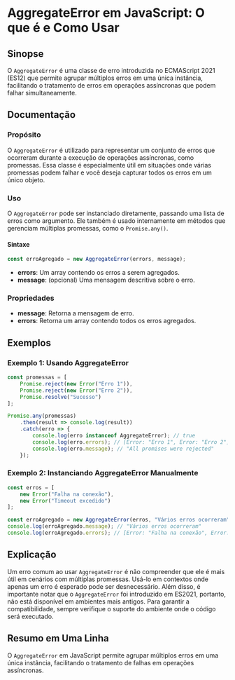 <!--
Meta Description: # AggregateError em JavaScript: O que é e Como Usar ## Sinopse O `AggregateError` é uma classe de erro introduzida no ECMAScript 2021 (ES12) que permi...
Meta Keywords: erro, aggregateerror, erros, error, que
-->

# AggregateError em JavaScript: O que é e Como Usar

## Sinopse
O `AggregateError` é uma classe de erro introduzida no ECMAScript 2021 (ES12) que permite agrupar múltiplos erros em uma única instância, facilitando o tratamento de erros em operações assíncronas que podem falhar simultaneamente.

## Documentação

### Propósito
O `AggregateError` é utilizado para representar um conjunto de erros que ocorreram durante a execução de operações assíncronas, como promessas. Essa classe é especialmente útil em situações onde várias promessas podem falhar e você deseja capturar todos os erros em um único objeto.

### Uso
O `AggregateError` pode ser instanciado diretamente, passando uma lista de erros como argumento. Ele também é usado internamente em métodos que gerenciam múltiplas promessas, como o `Promise.any()`.

#### Sintaxe
```javascript
const erroAgregado = new AggregateError(errors, message);
```

- **errors**: Um array contendo os erros a serem agregados.
- **message**: (opcional) Uma mensagem descritiva sobre o erro.

### Propriedades
- **message**: Retorna a mensagem de erro.
- **errors**: Retorna um array contendo todos os erros agregados.

## Exemplos

### Exemplo 1: Usando AggregateError
```javascript
const promessas = [
    Promise.reject(new Error("Erro 1")),
    Promise.reject(new Error("Erro 2")),
    Promise.resolve("Sucesso")
];

Promise.any(promessas)
    .then(result => console.log(result))
    .catch(erro => {
        console.log(erro instanceof AggregateError); // true
        console.log(erro.errors); // [Error: "Erro 1", Error: "Erro 2"]
        console.log(erro.message); // "All promises were rejected"
    });
```

### Exemplo 2: Instanciando AggregateError Manualmente
```javascript
const erros = [
    new Error("Falha na conexão"),
    new Error("Timeout excedido")
];

const erroAgregado = new AggregateError(erros, "Vários erros ocorreram");
console.log(erroAgregado.message); // "Vários erros ocorreram"
console.log(erroAgregado.errors); // [Error: "Falha na conexão", Error: "Timeout excedido"]
```

## Explicação
Um erro comum ao usar `AggregateError` é não compreender que ele é mais útil em cenários com múltiplas promessas. Usá-lo em contextos onde apenas um erro é esperado pode ser desnecessário. Além disso, é importante notar que o `AggregateError` foi introduzido em ES2021, portanto, não está disponível em ambientes mais antigos. Para garantir a compatibilidade, sempre verifique o suporte do ambiente onde o código será executado.

## Resumo em Uma Linha
O `AggregateError` em JavaScript permite agrupar múltiplos erros em uma única instância, facilitando o tratamento de falhas em operações assíncronas.